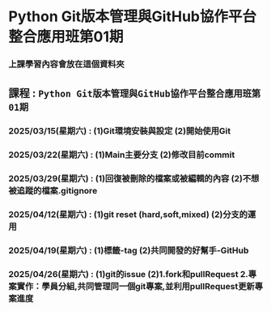 # Python Git版本管理與GitHub協作平台整合應用班第01期
### **上課學習內容會放在這個資料夾**
## 課程 : `Python Git版本管理與GitHub協作平台整合應用班第01期`
### 2025/03/15(星期六) : (1)Git環境安裝與設定 (2)開始使用Git
### 2025/03/22(星期六) : (1)Main主要分支 (2)修改目前commit
### 2025/03/29(星期六) : (1)回復被刪除的檔案或被編輯的內容 (2)不想被追蹤的檔案.gitignore
### 2025/04/12(星期六) : (1)git reset (hard,soft,mixed) (2)分支的運用
### 2025/04/19(星期六) : (1)標籤-tag (2)共同開發的好幫手-GitHub
### 2025/04/26(星期六) : (1)git的issue (2)1.fork和pullRequest 2.專案實作：學員分組,共同管理同一個git專案,並利用pullRequest更新專案進度
